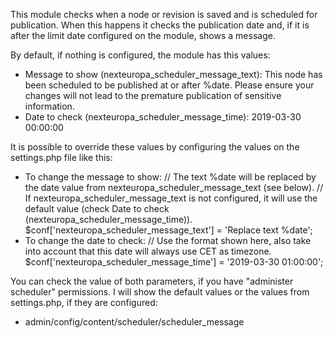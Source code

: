 This module checks when a node or revision is saved and is scheduled for publication.
When this happens it checks the publication date and, if it is after the limit date
configured on the module, shows a message.

By default, if nothing is configured, the module has this values:
* Message to show (nexteuropa_scheduler_message_text): 
    This node has been scheduled to be published at or after %date. Please ensure your changes will not lead to the premature publication of sensitive information.
* Date to check (nexteuropa_scheduler_message_time):
    2019-03-30 00:00:00

It is possible to override these values by configuring the values on the settings.php file like this:
* To change the message to show:
    // The text %date will be replaced by the date value from nexteuropa_scheduler_message_text (see below).
    // If nexteuropa_scheduler_message_text is not configured, it will use the default value (check Date to check (nexteuropa_scheduler_message_time)).
    $conf['nexteuropa_scheduler_message_text'] = 'Replace text %date';  
* To change the date to check:
     // Use the format shown here, also take into account that this date will always use CET as timezone.
        $conf['nexteuropa_scheduler_message_time'] = '2019-03-30 01:00:00'; 

You can check the value of both parameters, if you have "administer scheduler" permissions. I will show the default values or the values from settings.php, if they
are configured:
* admin/config/content/scheduler/scheduler_message